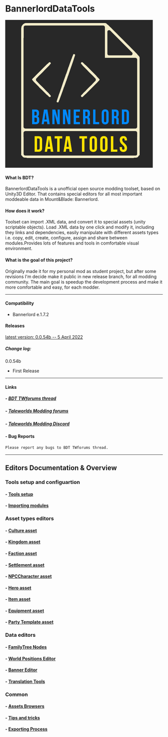 # BannerlordDataTools

![ScreenShot](docs_BDT/Images/bdt_logo.png)

#### What Is BDT?

BannerlordDataTools is a unofficial open source modding toolset, based on Unity3D Editor. That contains special editors for all most important moddeable data in Mount&Blade: Bannerlord.

#### How does it work?

Toolset can import .XML data, and convert it to special assets (unity scriptable objects). Load .XML data by one click and modify it, including they links and dependencies, easily manipulate with different assets types i.e. copy, edit, create, configure, assign and share between modules.Provides lots of features and tools in comfortable visual environment.

#### What is the goal of this project? 

Originally made it for my personal mod as student project, but after some revisions I'm decide make it public in new release branch, for all modding community. The main goal is speedup the development process and make it more comfortable and easy, for each modder.

---------------------------------------------
#### Compatibility
- Bannerlord e.1.7.2

#### Releases
[ latest version: 0.0.54b -- 5 April 2022 ](https://github.com/markpryk/BannerlordDataTools/releases/download/Releases/BDT_0.0.54b.zip) 
##### Change log:
0.0.54b
- First Release 

---------------------------------------------

#### Links
##### - [BDT TWforums thread](https://forums.taleworlds.com/index.php?threads/bannerlorddatatools-0-0-54b.451014/)
##### - [Taleworlds Modding forums](https://forums.taleworlds.com/index.php?pages/modding/)
##### - [Taleworlds Modding Discord](https://discord.gg/ZKtkdmxY)

#### - Bug Reports

```diff                                                                            The tools still in active development.
Please report any bugs to BDT TWforums thread.
```

---------------------------------------------

## Editors Documentation & Overview

### Tools setup and configuartion
#### - [Tools setup](docs_BDT/tools_setup.md)
#### - [Importing modules](docs_BDT/importing_modules.md)

### Asset types editors
#### - [Culture asset](docs_BDT/culture_asset.md)
#### - [Kingdom asset ](docs_BDT/kingdom_asset.md)
#### - [Faction asset](docs_BDT/faction_asset.md)
#### - [Settlement asset](docs_BDT/settlement_asset.md)
#### - [NPCCharacter asset](docs_BDT/npc_asset.md)
#### - [Hero asset](docs_BDT/hero_asset.md)
#### - [Item asset](docs_BDT/item_asset.md)
#### - [Equipment asset](docs_BDT/equip_asset.md)
#### - [Party Template asset](docs_BDT/pt_asset.md)

### Data editors
#### - [FamilyTree Nodes](docs_BDT/famly_tree.md)
#### - [World Positions Editor](docs_BDT/world_pos.md)
#### - [Banner Editor](docs_BDT/banner_editor.md)
#### - [Translation Tools](docs_BDT/translations.md)

### Common
#### - [Assets Browsers](docs_BDT/asset_browsers.md)
#### - [Tips and tricks](docs_BDT/tips.md)
#### - [Exporting Process](docs_BDT/export.md)